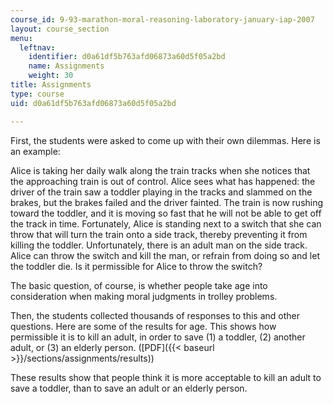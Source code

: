 ```yaml
---
course_id: 9-93-marathon-moral-reasoning-laboratory-january-iap-2007
layout: course_section
menu:
  leftnav:
    identifier: d0a61df5b763afd06873a60d5f05a2bd
    name: Assignments
    weight: 30
title: Assignments
type: course
uid: d0a61df5b763afd06873a60d5f05a2bd

---
```


First, the students were asked to come up with their own dilemmas. Here is an example:

Alice is taking her daily walk along the train tracks when she notices that the approaching train is out of control. Alice sees what has happened: the driver of the train saw a toddler playing in the tracks and slammed on the brakes, but the brakes failed and the driver fainted. The train is now rushing toward the toddler, and it is moving so fast that he will not be able to get off the track in time. Fortunately, Alice is standing next to a switch that she can throw that will turn the train onto a side track, thereby preventing it from killing the toddler. Unfortunately, there is an adult man on the side track. Alice can throw the switch and kill the man, or refrain from doing so and let the toddler die. Is it permissible for Alice to throw the switch?

The basic question, of course, is whether people take age into consideration when making moral judgments in trolley problems.

Then, the students collected thousands of responses to this and other questions. Here are some of the results for age. This shows how permissible it is to kill an adult, in order to save (1) a toddler, (2) another adult, or (3) an elderly person. ([PDF]({{< baseurl >}}/sections/assignments/results))

These results show that people think it is more acceptable to kill an adult to save a toddler, than to save an adult or an elderly person.